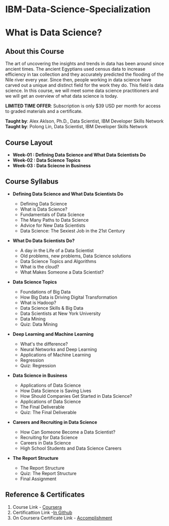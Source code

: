 # IBM-Data-Science-Specialization

# What is Data Science?
## About this Course
The art of uncovering the insights and trends in data has been around since ancient times. The ancient Egyptians used census data to increase efficiency in tax collection and they accurately predicted the flooding of the Nile river every year. Since then, people working in data science have carved out a unique and distinct field for the work they do. This field is data science. In this course, we will meet some data science practitioners and we will get an overview of what data science is today.

**LIMITED TIME OFFER**: Subscription is only $39 USD per month for access to graded materials and a certificate.

**Taught by**:  Alex Aklson, Ph.D., Data Scientist, IBM Developer Skills Network
**Taught by**:  Polong Lin, Data Scientist, IBM Developer Skills Network

## Course Layout
* **Week-01 : Defining Data Science and What Data Scientists Do**
* **Week-02 : Data Science Topics**
* **Week-03 : Data Sciecne in Business**

## Course Syllabus
* **Defining Data Science and What Data Scientists Do**
	* Defining Data Science    
	* What is Data Science?
	* Fundamentals of Data Science
	* The Many Paths to Data Science
	* Advice for New Data Scientists
	* Data Science: The Sexiest Job in the 21st Century

* **What Do Data Scientists Do?**
	* A day in the Life of a Data Scientist
	* Old problems, new problems, Data Science solutions
	* Data Science Topics and Algorithms
	* What is the cloud?
	* What Makes Someone a Data Scientist?
* **Data Science Topics**   
	* Foundations of Big Data
	* How Big Data is Driving Digital Transformation
	* What is Hadoop?
	* Data Science Skills & Big Data
	* Data Scientists at New York University
	* Data Mining
	* Quiz: Data Mining
* **Deep Learning and Machine Learning**
	* What's the difference?
	* Neural Networks and Deep Learning
	* Applications of Machine Learning
	* Regression
	* Quiz: Regression
* **Data Science in Business**
	* Applications of Data Science
	* How Data Science is Saving Lives
	* How Should Companies Get Started in Data Science?
	* Applications of Data Science
	* The Final Deliverable
	* Quiz: The Final Deliverable
* **Careers and Recruiting in Data Science**
	* How Can Someone Become a Data Scientist?
	* Recruiting for Data Science
	* Careers in Data Science
	* High School Students and Data Science Careers
* **The Report Structure**
	* The Report Structure
	* Quiz: The Report Structure
	* Final Assignment

## Reference & Certificates
1. Course Link - [Coursera](https://www.coursera.org/learn/what-is-datascience?specialization=ibm-data-science)
2. Certificattion Link -[In Github](https://github.com/Ashleshk/IBM-Data-Science-Specialization-Coursera/blob/master/Certificate-1%20What%20is%20Data%20Science.pdf)
3. On Coursera Certificate Link - [Accomplishment](https://www.coursera.org/account/accomplishments/records/U8HTJ2JD8D6X)